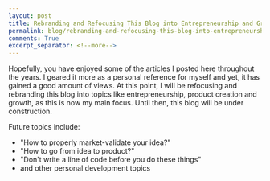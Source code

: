```yaml
---
layout: post
title: Rebranding and Refocusing This Blog into Entrepreneurship and Growth
permalink: blog/rebranding-and-refocusing-this-blog-into-entrepreneurship-and-growth/
comments: True
excerpt_separator: <!--more-->
---
```


Hopefully, you have enjoyed some of the articles I posted here throughout the years. I geared it more as a personal reference for myself and yet, it has gained a good amount of views. At this point, I will be refocusing and rebranding this blog into topics like entrepreneurship, product creation and growth, as this is now my main focus. Until then, this blog will be under construction. 

Future topics include: 
- "How to properly market-validate your idea?"
- "How to go from idea to product?"
- "Don't write a line of code before you do these things"
- and other personal development topics
